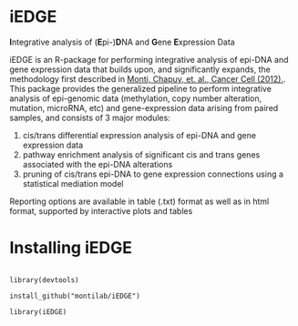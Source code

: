# iEDGE
**I**ntegrative analysis of (**E**pi-)**D**NA and **G**ene **E**xpression Data

iEDGE is an R-package for performing integrative analysis of epi-DNA
and gene expression data that builds upon, and significantly expands,
the methodology first described in [Monti, Chapuy, et. al., Cancer
Cell (2012).](http://www.ncbi.nlm.nih.gov/pubmed/22975378). This
package provides the generalized pipeline to perform integrative
analysis of epi-genomic data (methylation, copy number alteration,
mutation, microRNA, etc) and gene-expression data arising from
paired samples, and consists of 3 major modules:
1. cis/trans differential expression analysis of epi-DNA and gene expression data
2. pathway enrichment analysis of significant cis and trans genes associated with the epi-DNA alterations
3. pruning of cis/trans epi-DNA to gene expression connections using a statistical mediation model

Reporting options are available in table (.txt) format as well as in html format, supported by interactive plots and tables

# Installing iEDGE

```

library(devtools)

install_github("montilab/iEDGE")

library(iEDGE)

```

